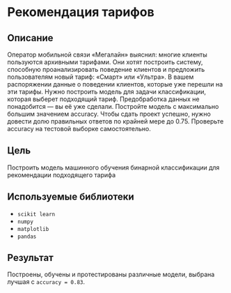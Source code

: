 # Рекомендация тарифов
## Описание
Оператор мобильной связи «Мегалайн» выяснил: многие клиенты пользуются архивными тарифами. Они хотят построить систему, способную проанализировать поведение клиентов и предложить пользователям новый тариф: «Смарт» или «Ультра».
В вашем распоряжении данные о поведении клиентов, которые уже перешли на эти тарифы. Нужно построить модель для задачи классификации, которая выберет подходящий тариф. Предобработка данных не понадобится — вы её уже сделали.
Постройте модель с максимально большим значением accuracy. Чтобы сдать проект успешно, нужно довести долю правильных ответов по крайней мере до 0.75. Проверьте accuracy на тестовой выборке самостоятельно.
## Цель
Построить модель машинного обучения бинарной классификации для рекомендации подходящего тарифа
## Используемые библиотеки
- `scikit learn`
- `numpy`
- `matplotlib`
- `pandas`
## Результат
Построены, обучены и протестированы различные модели, выбрана лучшая с `accuracy = 0.83`.
